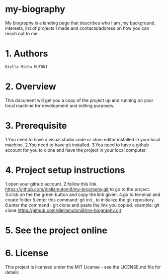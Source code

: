# my-biography


My biography is a landing page that describes who I am ,my background, interests, list of projects I made and contacts/address on how you can reach out to me.

 # 1. Authors
 
    Diella Micha MUTONI
    
# 2. Overview
 
   This document will get you a copy of the project up and running on your local machine for development and editing purposes.

# 3. Prerequisite

   1.You need to have a visual studio code or atom editor installed in your local machine.
   2.You need to have git installed.
   3.You need to have a github account for you to clone and have the project in your local computer.
   
# 4. Project setup instructions
   1.open your github account.
   2.follow this link https://github.com/diellamutoni8/my-biography.git to go to the project.
   3.click on the the green button and copy the link given.
   4.go to terminal and create folder
   5.enter this command: git init , to initialize the git repository. 
   6.enter the command : git clone and paste the link you copied. example: git clone https://github.com/diellamutoni8/my-biography.git
# 5. See the project online

# 6. License
This project is licensed under the MIT License - see the LICENSE.md file for details
